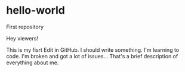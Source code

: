 # hello-world
First repository

Hey viewers!

This is my fisrt Edit in GitHub. I should write something.
I'm learning to code. I'm broken and got a lot of issues... 
That's a brief description of everything about me.
